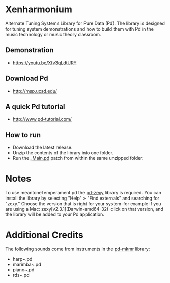 # Xenharmonium
Alternate Tuning Systems Library for Pure Data (Pd). The library is designed for tuning system demonstrations and how to build them with Pd in the music technology or music theory classroom.

## Demonstration 
- https://youtu.be/Xfv3qLdtURY

## Download Pd
- http://msp.ucsd.edu/

## A quick Pd tutorial
- http://www.pd-tutorial.com/

## How to run
- Download the latest release.
- Unzip the contents of the library into one folder.
- Run the [_Main.pd](https://github.com/musicus/Xenharmonium/blob/main/_Main.pd) patch from within the same unzipped folder.

# Notes
To use meantoneTemperament.pd the [pd-zexy](https://github.com/iem-projects/pd-zexy) library is required. You can install the library by selecting "Help" > "Find externals" and searching for "zexy." Choose the version that is right for your system–for example if you are using a Mac: zexy[v2.3.1]\(Darwin-amd64-32\)–click on that version, and the library will be added to your Pd application.

# Additional Credits
The following sounds come from instruments in the [pd-mkmr](https://github.com/MikeMorenoDSP/pd-mkmr) library:
- harp~.pd
- marimba~.pd
- piano~.pd
- rds~.pd
